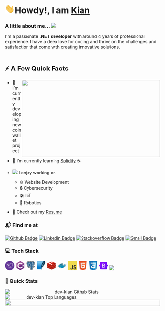 <h1> <img src="https://raw.githubusercontent.com/ABSphreak/ABSphreak/master/gifs/Hi.gif" height="30px">Howdy!, I am <a href="https://github.com/dev-kian">Kian</a></h1>

### A little about me...  <img src="https://media.giphy.com/media/VgCDAzcKvsR6OM0uWg/giphy.gif" width="50"> 
 I'm a passionate **.NET developer** with around 4 years of professional experience. I have a deep love for coding and thrive on the challenges and satisfaction that come with creating innovative solutions. <br/><br/>

## ⚡️ A Few Quick Facts
<img width="450" height="250" src="https://media.giphy.com/media/9B8wYztAoe1zO/source.gif" align=right>

- 🔭 I’m currently developing new coin wallet project
- 🌱 I’m currently learning <a href="https://soliditylang.org" target="_blank">Solidity</a> ☕

- <img src="https://media.giphy.com/media/WUlplcMpOCEmTGBtBW/giphy.gif" width="30">  I enjoy working on
  - 🌐 Website Development
  - 🔒 Cybersecurity
  - 🛠 IoT
  - 🤖 Robotics
- 📙 Check out my [Resume](https://cv.dev-kian.ir)

  
### 📬 Find me at
[![Github Badge](http://img.shields.io/badge/-Github-black?style=flat-square&logo=github&link=https://github.com/Defcon27/)](https://github.com/dev-kian) 
[![Linkedin Badge](https://img.shields.io/badge/-LinkedIn-blue?style=flat-square&logo=Linkedin&logoColor=white&link=https://www.linkedin.com/in/hemanthkollipara/)](https://ir.linkedin.com/in/kian-shabanpour-625944211)
[![Stackoverflow Badge](https://img.shields.io/badge/-Stack%20overflow-FE7A16?style=flat-square&logo=stack-overflow&logoColor=white&link=https://stackoverflow.com/users/11534375/hemanth-kollipara)](https://stackoverflow.com/users/16956059/kian-shabanpour)
[![Gmail Badge](https://img.shields.io/badge/-Gmail-d14836?style=flat-square&logo=Gmail&logoColor=white&link=mailto:defcon.sentinal95@gmail.com)](mailto:kianshabanpourr@gmail.com)

### 💻 Tech Stack
<code><img height="30" src="https://raw.githubusercontent.com/devicons/devicon/master/icons/dotnetcore/dotnetcore-original.svg"></code>
<code><img height="30" src="https://raw.githubusercontent.com/devicons/devicon/master/icons/csharp/csharp-original.svg"></code>
<code><img height="30" src="https://raw.githubusercontent.com/devicons/devicon/master/icons/postgresql/postgresql-original.svg"></code>
<code><img height="30" src="https://raw.githubusercontent.com/devicons/devicon/master/icons/sqlite/sqlite-original.svg"></code>
<code><img height="30" src="https://raw.githubusercontent.com/devicons/devicon/master/icons/redis/redis-original.svg"></code>
<code><img height="30" src="https://raw.githubusercontent.com/devicons/devicon/master/icons/docker/docker-original.svg"></code>
<code><img height="30" src="https://raw.githubusercontent.com/devicons/devicon/master/icons/javascript/javascript-original.svg"></code>
<code><img height="30" src="https://raw.githubusercontent.com/devicons/devicon/master/icons/html5/html5-original.svg"></code>
<code><img height="30" src="https://raw.githubusercontent.com/devicons/devicon/master/icons/css3/css3-original.svg"></code>
<code><img height="30" src="https://raw.githubusercontent.com/devicons/devicon/master/icons/bootstrap/bootstrap-original.svg"></code>
<code><img height="30" src="https://avatars3.githubusercontent.com/u/18133?s=200&v=4"></code>

### 🚀 Quick Stats
<p align="center">
<img width="450" align="left" src="https://github-readme-stats-defcon27.vercel.app/api?username=dev-kian&show_icons=true&line_height=21&theme=react" alt="dev-kian Github Stats" />
<img width="285" align="left" src="https://github-readme-stats.vercel.app/api/top-langs/?username=dev-kian&layout=compact&theme=react" alt="dev-kian Top Languages" />
</p>

<img src="https://i.imgur.com/dBaSKWF.gif" height="20" width="100%">
